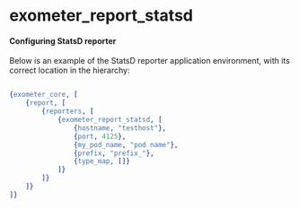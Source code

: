 # exometer_report_statsd

#### <a name="Configuring_statsd_reporter">Configuring StatsD reporter</a> ####

Below is an example of the StatsD reporter application environment, with
its correct location in the hierarchy:

```erlang

{exometer_core, [
    {report, [
        {reporters, [
            {exometer_report_statsd, [
                {hostname, "testhost"},
                {port, 4125},
                {my_pod_name, "pod name"},
                {prefix, "prefix_"},
                {type_map, []}
            ]}
        ]}
    ]}
]}
```
